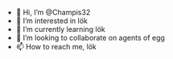 - 👋 Hi, I’m @Champis32
- 👀 I’m interested in lök
- 🌱 I’m currently learning lök
- 💞️ I’m looking to collaborate on agents of egg
- 📫 How to reach me, lök

<!---
Champis32/Champis32 is a ✨ special ✨ repository because its `README.md` (this file) appears on your GitHub profile.
You can click the Preview link to take a look at your changes.
--->
